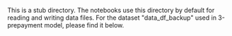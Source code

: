 This is a stub directory.  The notebooks use this directory by default for reading and writing data files.
For the dataset "data_df_backup" used in 3-prepayment model, please find it below.
